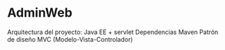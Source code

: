 # AdminWeb

Arquitectura del proyecto:
Java EE + servlet
Dependencias Maven
Patrón de diseño MVC (Modelo-Vista-Controlador)
